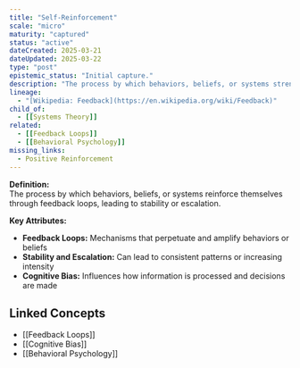 ```yaml
---
title: "Self-Reinforcement"
scale: "micro"
maturity: "captured"
status: "active"
dateCreated: 2025-03-21
dateUpdated: 2025-03-22
type: "post"
epistemic_status: "Initial capture."
description: "The process by which behaviors, beliefs, or systems strengthen themselves through feedback loops, often leading to increased stability or entrenchment."
lineage:
  - "[Wikipedia: Feedback](https://en.wikipedia.org/wiki/Feedback)"
child_of:
  - [[Systems Theory]]
related:
  - [[Feedback Loops]]
  - [[Behavioral Psychology]]
missing_links:
  - Positive Reinforcement
---
```

**Definition:**  
The process by which behaviors, beliefs, or systems reinforce themselves through feedback loops, leading to stability or escalation.

**Key Attributes:**  
- **Feedback Loops:** Mechanisms that perpetuate and amplify behaviors or beliefs  
- **Stability and Escalation:** Can lead to consistent patterns or increasing intensity  
- **Cognitive Bias:** Influences how information is processed and decisions are made

## Linked Concepts
- [[Feedback Loops]]
- [[Cognitive Bias]]
- [[Behavioral Psychology]]
